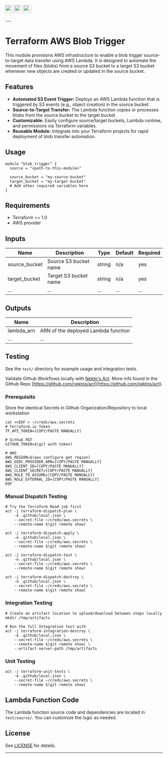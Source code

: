 <p float="left">
  <img id="b-0" src="https://img.shields.io/badge/terraform-%235835CC.svg?style=for-the-badge&logo=terraform&logoColor=white" height="25px"/>
  <img id="b-1" src="https://img.shields.io/badge/Amazon_AWS-FF9900?style=for-the-badge&logo=amazonaws&logoColor=white" height="25px"/>
  <img id="b-2" src="https://img.shields.io/github/actions/workflow/status/sim-parables/terraform-aws-blob-trigger/tf-integration-test.yml?style=flat&logo=github&label=CD%20(July%202025)" height="25px"/>
</p>
---

# Terraform AWS Blob Trigger

This module provisions AWS infrastructure to enable a blob trigger source-to-target data transfer using AWS Lambda. It is designed to automate the movement of files (blobs) from a source S3 bucket to a target S3 bucket whenever new objects are created or updated in the source bucket.

## Features
- **Automated S3 Event Trigger:** Deploys an AWS Lambda function that is triggered by S3 events (e.g., object creation) in the source bucket.
- **Source-to-Target Transfer:** The Lambda function copies or processes blobs from the source bucket to the target bucket.
- **Customizable:** Easily configure source/target buckets, Lambda runtime, and permissions via Terraform variables.
- **Reusable Module:** Integrate into your Terraform projects for rapid deployment of blob transfer automation.

## Usage

```hcl
module "blob_trigger" {
  source = "<path-to-this-module>"

  source_bucket = "my-source-bucket"
  target_bucket = "my-target-bucket"
  # Add other required variables here
}
```

## Requirements
- Terraform >= 1.0
- AWS provider

## Inputs
| Name           | Description                        | Type   | Default | Required |
|----------------|------------------------------------|--------|---------|----------|
| source_bucket  | Source S3 bucket name              | string | n/a     | yes      |
| target_bucket  | Target S3 bucket name              | string | n/a     | yes      |
| ...            | ...                                | ...    | ...     | ...      |

## Outputs
| Name           | Description                        |
|----------------|------------------------------------|
| lambda_arn     | ARN of the deployed Lambda function |
| ...            | ...                                |

## Testing
See the `test/` directory for example usage and integration tests.

Validate Github Workflows locally with [Nekto's Act](https://nektosact.com/introduction.html). More info found in the Github Repo [https://github.com/nektos/act](https://github.com/nektos/act).

### Prerequisits

Store the identical Secrets in Github Organization/Repository to local workstation

```
cat <<EOF > ~/creds/aws.secrets
# Terraform.io Token
TF_API_TOKEN=[COPY/PASTE MANUALLY]

# Github PAT
GITHUB_TOKEN=$(git auth token)

# AWS
AWS_REGION=$(aws configure get region)
AWS_OIDC_PROVIDER_ARN=[COPY/PASTE MANUALLY]
AWS_CLIENT_ID=[COPY/PASTE MANUALLY]
AWS_CLIENT_SECRET=[COPY/PASTE MANUALLY]
AWS_ROLE_TO_ASSUME=[COPY/PASTE MANUALLY]
AWS_ROLE_EXTERNAL_ID=[COPY/PASTE MANUALLY]
EOF
```

### Manual Dispatch Testing

```
# Try the Terraform Read job first
act -j terraform-dispatch-plan \
    -e .github/local.json \
    --secret-file ~/creds/aws.secrets \
    --remote-name $(git remote show)

act -j terraform-dispatch-apply \
    -e .github/local.json \
    --secret-file ~/creds/aws.secrets \
    --remote-name $(git remote show)

act -j terraform-dispatch-test \
    -e .github/local.json \
    --secret-file ~/creds/aws.secrets \
    --remote-name $(git remote show)

act -j terraform-dispatch-destroy \
    -e .github/local.json \
    --secret-file ~/creds/aws.secrets \
    --remote-name $(git remote show)
```

### Integration Testing

```
# Create an artifact location to upload/download between steps locally
mkdir /tmp/artifacts

# Run the full Integration test with
act -j terraform-integration-destroy \
    -e .github/local.json \
    --secret-file ~/creds/aws.secrets \
    --remote-name $(git remote show) \
    --artifact-server-path /tmp/artifacts
```

### Unit Testing

```
act -j terraform-unit-tests \
    -e .github/local.json \
    --secret-file ~/creds/aws.secrets \
    --remote-name $(git remote show)
```

## Lambda Function Code
The Lambda function source code and dependencies are located in `test/source/`. You can customize the logic as needed.

## License
See [LICENSE](LICENSE) for details.

---

